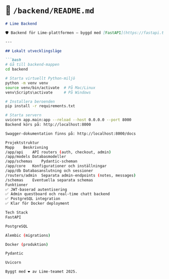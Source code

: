 # 📄 `/backend/README.md`

```markdown
# Lime Backend

🛡️ Backend för Lime-plattformen – byggd med [FastAPI](https://fastapi.tiangolo.com/) och PostgreSQL.

---

## Lokalt utvecklingsläge

```bash
# Gå till backend-mappen
cd backend

# Starta virtuellt Python-miljö
python -m venv venv
source venv/bin/activate  # På Mac/Linux
venv\Scripts\activate     # På Windows

# Installera beroenden
pip install -r requirements.txt

# Starta servern
uvicorn app.main:app --reload --host 0.0.0.0 --port 8000
Backend körs på: http://localhost:8000

Swagger-dokumentation finns på: http://localhost:8000/docs

Projektstruktur
Mapp	Beskrivning
/app/api	API routers (auth, checkout, admin)
/app/models	Databasmodeller
/app/schemas	Pydantic-scheman
/app/core	Konfigurationer och inställningar
/app/db	Databasanslutning och sessioner
/routers/admin	Separata admin-endpoints (notes, messages)
/schemas	Eventuella separata schemas
Funktioner
✅ JWT-baserad autentisering
✅ Admin questboard och real-time chatt backend
✅ PostgreSQL integration
✅ Klar för Docker deployment

Tech Stack
FastAPI

PostgreSQL

Alembic (migrations)

Docker (produktion)

Pydantic

Uvicorn

Byggt med ❤️ av Lime-teamet 2025.